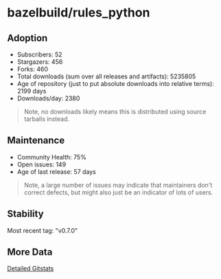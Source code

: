 # bazelbuild/rules_python

## Adoption

- Subscribers: 52
- Stargazers: 456
- Forks: 460
- Total downloads (sum over all releases and artifacts): 5235805
- Age of repository (just to put absolute downloads into relative terms): 2199 days
- Downloads/day: 2380

> Note, no downloads likely means this is distributed using source tarballs instead.

## Maintenance

- Community Health: 75%
- Open issues: 149
- Age of last release: 57 days

> Note, a large number of issues may indicate that maintainers don't correct defects, but might also
> just be an indicator of lots of users.

## Stability

Most recent tag: "v0.7.0"

## More Data

[Detailed Gitstats](/bazel-catalog/gitstats/bazelbuild/rules_python)

